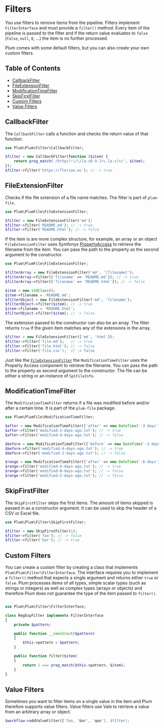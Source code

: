 Filters
=======

You use filters to remove items from the pipeline. Filters implement `FilterInterface` and must provide a `filter()`
method. Every item of the pipeline is passed to the filter and if the return value evaluates to `false` (`false`,
`null`, `0`, ...) the item is no further processed.

Plum comes with some default filters, but you can also create your own custom filters.


Table of Contents
-----------------

- [CallbackFilter](#callbackfilter)
- [FileExtensionFilter](#fileextensionfilter)
- [ModificationTimeFilter](#modificationtimefilter)
- [SkipFirstFilter](#skipfirstfilter)
- [Custom Filters](#custom-filters)
- [Value Filters](#value-filters)


CallbackFilter
--------------

The `CallbackFilter` calls a function and checks the return value of that function.

```php
use Plum\Plum\Filter\CallbackFilter;

$filter = new CallbackFilter(function ($item) {
    return preg_match('/https?:\/\/[a-z0-9-]+\.[a-z]+/', $item);
});
$filter->filter('https://florian.ec'); // -> true
```


FileExtensionFilter
-------------------

Checks if the file extension of a file name matches. The filter is part of `plum-file`.

```php
use Plum\PlumFile\FileExtensionFilter;

$filter = new FileExtensionFilter('md');
$filter->filter('README.md'); // -> true
$filter->filter('README.html'); // -> false
```

If the item is are more complex structure, for example, an array or an object `FileExtensionFilter` uses Symfonys
[PropertyAccess](http://symfony.com/doc/current/components/property_access/introduction.html) to retrieve the filename
from the item. You can pass the path to the property as the second argument to the constructor.

```php
use Plum\PlumFile\FileExtensionFilter;

$filterArray = new FileExtensionFilter('md', '[filename]');
$filterArray->filter(['filename' => 'README.md']); // -> true
$filterArray->filter(['filename' => 'README.html']); // -> false

$item = new stdClass();
$item->filename = 'README.md';
$filterObject = new FileExtensionFilter('md', 'filename');
$filterObject->filter($item); // -> true
$item->filename = 'README.html';
$filterObject->filter($item); // -> false
```

The extension passed to the constructor can also be an array. The filter returns `true` if the given item matches any
of the extensions in the array.

```php
$filter = new FileExtensionFilter(['md', 'html']);
$filter->filter('file.md');   // -> true
$filter->filter('file.html'); // -> false
$filter->filter('file.csv`);  // -> false
```

Just like the [`FileExtensionFilter`](#fileextensionfilter) the `ModificationTimeFilter` uses the Property Access
component to retrieve the filename. You can pass the path to the property as second argument to the constructor. The
file can be either a string or an instance of `SplFileInfo`.


ModificationTimeFilter
----------------------

The `ModificationTimeFilter` returns if a file was modified before and/or after a certain time. It is part of the
`plum-file` package.

```php
use Plum\PlumFile\ModificationTimeFilter;

$after = new ModificationTimeFilter(['after' => new DateTime('-3 days')]);
$after->filter('modified-2-days-ago.txt'); // -> true
$after->filter('modified-4-days-ago.txt'); // -> false

$before = new ModificationTimeFilter(['before' => new DateTime('-3 days')]);
$before->filter('modified-4-days-ago.txt'); // -> true
$before->filter('modified-2-days-ago.txt'); // -> false

$range = new ModificationTimeFilter(['after' => new DateTime('-6 days'), 'before' => new DateTime('-3 days')]);
$range->filter('modified-4-days-ago.txt'); // -> true
$range->filter('modified-8-days-ago.txt'); // -> false
$range->filter('modified-2-days-ago.txt'); // -> false
```


SkipFirstFilter
--------------

The `SkipFirstFilter` skips the first items. The amount of items skipped is passed in as a constructor argument. It
can be used to skip the header of a CSV or Excel file.

```php
use Plum\Plum\Filter\SkipFirstFilter;

$filter = new SkipFirstFilter(1);
$filter->filter('foo'); // -> false
$filter->filter('bar'); // -> true
```


Custom Filters
--------------

You can create a custom filter by creating a class that implements `Plum\Plum\Filter\FilterInterface`. The interface
requires you to implement a `filter()` method that expects a single argument and returns either `true` or `false`.
Plum processes items of all types, simple scalar types (such as strings or integers) as well as complex types (arrays
or objects) and therefore Plum does not guarantee the type of the item passed to `filter()`.

```php

use Plum\Plum\Filter\FilterInterface;

class RegExpFilter implements FilterInterface
{
    private $pattern;

    public function __construct($pattern)
    {
        $this->pattern = $pattern;
    }

    public function filter($item)
    {
        return 1 === preg_match($this->pattern, $item);
    }
}
```


Value Filters
-------------

Sometimes you want to filter items on a single value in the item and Plum therefore supports value filters. Value
filters use Vale to retrieve a value from an arbitrary array or object.

```php
$workflow->addValueFilter(['foo, 'bar', 'qoo'], $filter);
```
